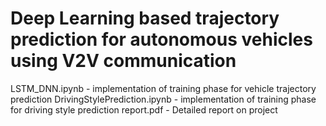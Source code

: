 # Deep Learning based trajectory prediction for autonomous vehicles using V2V communication

LSTM_DNN.ipynb - implementation of training phase for vehicle trajectory prediction
DrivingStylePrediction.ipynb - implementation of training phase for driving style prediction
report.pdf - Detailed report on project
